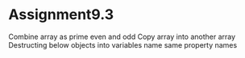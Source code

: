 # Assignment9.3
Combine array as prime even and odd
Copy array into another array
Destructing below objects into variables name same property names
